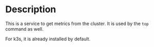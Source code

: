 # Description

This is a service to get metrics from the cluster. It is used by the `top` command as well.

For k3s, it is already installed by default.
